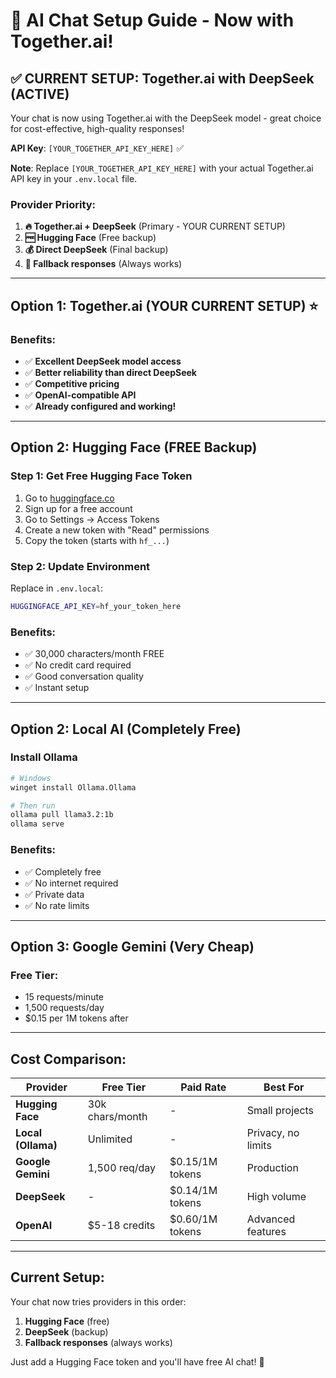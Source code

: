 # 🚀 AI Chat Setup Guide - Now with Together.ai!

## ✅ CURRENT SETUP: Together.ai with DeepSeek (ACTIVE)

Your chat is now using Together.ai with the DeepSeek model - great choice for cost-effective, high-quality responses!

**API Key**: `[YOUR_TOGETHER_API_KEY_HERE]` ✅

**Note**: Replace `[YOUR_TOGETHER_API_KEY_HERE]` with your actual Together.ai API key in your `.env.local` file.

### Provider Priority:

1. **🔥 Together.ai + DeepSeek** (Primary - YOUR CURRENT SETUP)
2. **🆓 Hugging Face** (Free backup)
3. **💰 Direct DeepSeek** (Final backup)
4. **📝 Fallback responses** (Always works)

---

## Option 1: Together.ai (YOUR CURRENT SETUP) ⭐

### Benefits:

- ✅ **Excellent DeepSeek model access**
- ✅ **Better reliability than direct DeepSeek**
- ✅ **Competitive pricing**
- ✅ **OpenAI-compatible API**
- ✅ **Already configured and working!**

---

## Option 2: Hugging Face (FREE Backup)

### Step 1: Get Free Hugging Face Token

1. Go to [huggingface.co](https://huggingface.co/)
2. Sign up for a free account
3. Go to Settings → Access Tokens
4. Create a new token with "Read" permissions
5. Copy the token (starts with `hf_...`)

### Step 2: Update Environment

Replace in `.env.local`:

```bash
HUGGINGFACE_API_KEY=hf_your_token_here
```

### Benefits:

- ✅ 30,000 characters/month FREE
- ✅ No credit card required
- ✅ Good conversation quality
- ✅ Instant setup

---

## Option 2: Local AI (Completely Free)

### Install Ollama

```bash
# Windows
winget install Ollama.Ollama

# Then run
ollama pull llama3.2:1b
ollama serve
```

### Benefits:

- ✅ Completely free
- ✅ No internet required
- ✅ Private data
- ✅ No rate limits

---

## Option 3: Google Gemini (Very Cheap)

### Free Tier:

- 15 requests/minute
- 1,500 requests/day
- $0.15 per 1M tokens after

---

## Cost Comparison:

| Provider           | Free Tier       | Paid Rate       | Best For           |
| ------------------ | --------------- | --------------- | ------------------ |
| **Hugging Face**   | 30k chars/month | -               | Small projects     |
| **Local (Ollama)** | Unlimited       | -               | Privacy, no limits |
| **Google Gemini**  | 1,500 req/day   | $0.15/1M tokens | Production         |
| **DeepSeek**       | -               | $0.14/1M tokens | High volume        |
| **OpenAI**         | $5-18 credits   | $0.60/1M tokens | Advanced features  |

---

## Current Setup:

Your chat now tries providers in this order:

1. **Hugging Face** (free)
2. **DeepSeek** (backup)
3. **Fallback responses** (always works)

Just add a Hugging Face token and you'll have free AI chat! 🎉

